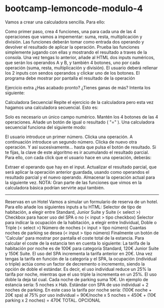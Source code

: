 # bootcamp-lemoncode-modulo-4

Vamos a crear una calculadora sencilla. Para ello:

Como primer paso, crea 4 funciones, una para cada una de las 4 operaciones que vamos a impementar: suma, resta, multiplicación y división. Las funciones deberán tomar como entrada dos operando y devolver el resultado de aplicar la operación.
Prueba las funciones simplemente jugando con ellas y mostrando el resultado a traves de la consola.
Una vez tengas lo anterior, añade al HTML dos inputs numéricos, que serán los operandos A y B, y también 4 botones, uno por cada operación (suma, resta, multiplicación y división).
El usuario deberá rellenar los 2 inputs con sendos operandos y clickar uno de los botones. El programa debe mostrar por pantalla el resultado de la operación

Ejercicio extra
¿Has acabado pronto? ¿Tienes ganas de más? Intenta los siguiente:

Calculadora Secuencial
Repite el ejercicio de la calculadora pero esta vez hagamos una calculadora secuencial. Esto es:

Solo es necesario un único campo numérico.
Mantén los 4 botones de las 4 operaciones.
Añade un botón de igual o resultado ( "=" ).
Una calculadora secuencial funciona del siguiente modo:

El usuario introduce un primer número.
Clicka una operación.
A continuación introduce un segundo número.
Clicka de nuevo otra operación.
Y así sucesivamente... hasta que pulsa el botón de resultado.
Si te fijas, la clave de este algoritmo es ir acumulando el resultado parcial. Para ello, con cada click que el usuario hace en una operación, deberás:

Extraer el operando que hay en el input.
Actualizar el resultado parcial, que será aplicar la operación anterior guardada, usando como operandos el resultado parcial y el nuevo operando.
Almacenar la operación actual para la siguiente vez.
NOTA: Gran parte de las funciones que vimos en la calculadora básica podrían servirte aqui también.

---

Reservas en un Hotel
Vamos a simular un formulario de reserva de un hotel. Para ello añade los siguientes inputs a tu HTML:
Selector de tipo de habitación, a elegir entre Standard, Junior Suite y Suite (< select >)
Checkbox para hacer uso del SPA o no (< input > tipo checkbox)
Selector para indicar la ocupación de la habitación, a elegir entre Individual, Doble o Triple (< select >)
Número de noches (< input > tipo número)
Cuantas noches de parking se desea (< input > tipo número)
Finalmente un botón de 'Calcular' para mostrar por pantalla el coste total de la estancia.
Para calcular el coste de la estancia ten en cuenta lo siguiente:
La tarifa de la habitación por noche es de 100€ para categoría Standard, 120€ Junior Suite y 150€ Suite.
El uso del SPA incrementa la tarifa anterior en 20€.
Una vez tengas la tarifa en función de la categoría y el SPA, la ocupación (individual o triple) actúa como un factor de
decremento o incremento, siendo la opción de doble el estándar. Es decir, el uso individual reduce un 25% la tarifa por
noche, mientras que el uso triple la incrementa en un 25%. El uso doble la deja tal cual.
Cada noche de parking suma 10€.
Un ejemplo de estancia sería:
5 noches x Hab. Estándar con SPA de uso individual + 2 noches de parking. En este caso la tarifa por noche sería: (100€
noche + 20€ spa) al 75% por uso individual = 90€/noche x 5 noches = 450€ + (10€ parking x 2 noches) = 470€ TOTAL.
OPCIONAL
